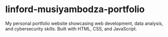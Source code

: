 # linford-musiyambodza-portfolio
My personal portfolio website showcasing web development, data analysis, and cybersecurity skills. Built with HTML, CSS, and JavaScript.
